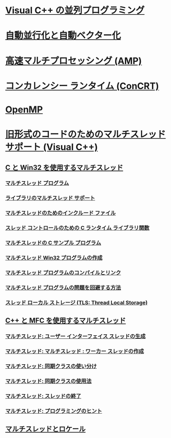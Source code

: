 # [Visual C++ の並列プログラミング](parallel-programming-in-visual-cpp.md)
# [自動並行化と自動ベクター化](auto-parallelization-and-auto-vectorization.md)
# [高速マルチプロセッシング (AMP)](amp/toc.md)
# [コンカレンシー ランタイム (ConCRT)](concrt/toc.md)
# [OpenMP](openmp/toc.md)
# [旧形式のコードのためのマルチスレッド サポート (Visual C++)](multithreading-support-for-older-code-visual-cpp.md)
## [C と Win32 を使用するマルチスレッド](multithreading-with-c-and-win32.md)
### [マルチスレッド プログラム](multithread-programs.md)
### [ライブラリのマルチスレッド サポート](library-support-for-multithreading.md)
### [マルチスレッドのためのインクルード ファイル](include-files-for-multithreading.md)
### [スレッド コントロールのための C ランタイム ライブラリ関数](c-run-time-library-functions-for-thread-control.md)
### [マルチスレッドの C サンプル プログラム](sample-multithread-c-program.md)
### [マルチスレッド Win32 プログラムの作成](writing-a-multithreaded-win32-program.md)
### [マルチスレッド プログラムのコンパイルとリンク](compiling-and-linking-multithread-programs.md)
### [マルチスレッド プログラムの問題を回避する方法](avoiding-problem-areas-with-multithread-programs.md)
### [スレッド ローカル ストレージ (TLS: Thread Local Storage)](thread-local-storage-tls.md)
## [C++ と MFC を使用するマルチスレッド](multithreading-with-cpp-and-mfc.md)
### [マルチスレッド: ユーザー インターフェイス スレッドの生成](multithreading-creating-user-interface-threads.md)
### [マルチスレッド: マルチスレッド : ワーカー スレッドの作成](multithreading-creating-worker-threads.md)
### [マルチスレッド: 同期クラスの使い分け](multithreading-when-to-use-the-synchronization-classes.md)
### [マルチスレッド: 同期クラスの使用法](multithreading-how-to-use-the-synchronization-classes.md)
### [マルチスレッド: スレッドの終了](multithreading-terminating-threads.md)
### [マルチスレッド: プログラミングのヒント](multithreading-programming-tips.md)
## [マルチスレッドとロケール](multithreading-and-locales.md)
